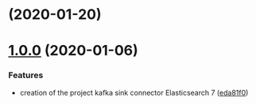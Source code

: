 #  (2020-01-20)



# [1.0.0](https://github.com/cultura/kafka-connect-elasticsearch/compare/eda81f089f18a5f145f47a61fe0085c99d5f5ab1...1.0.0) (2020-01-06)


### Features

* creation of the project kafka sink connector Elasticsearch 7 ([eda81f0](https://github.com/cultura/kafka-connect-elasticsearch/commit/eda81f089f18a5f145f47a61fe0085c99d5f5ab1))



